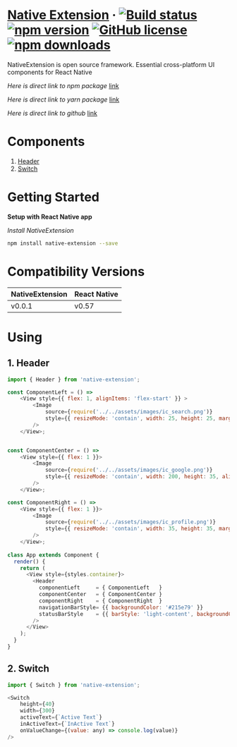 # [Native Extension](https://github.com/jundat95/native-extension.git)  &middot;  [![Build status](https://ci.appveyor.com/api/projects/status/otl3ny8v3lvm3je5?svg=true)](https://ci.appveyor.com/project/jundat95/native-extension)  [![npm version](https://badge.fury.io/js/native-extension.svg)](https://badge.fury.io/js/native-extension)  [![GitHub license](https://img.shields.io/github/license/jundat95/native-extension.svg)](https://github.com/jundat95/native-extension/blob/master/LICENSE)  [![npm downloads](https://img.shields.io/npm/dt/native-extension.svg)](https://npm-stat.com/charts.html?package=native-extension&from=2018-10-29&to=2018-11-30)  


NativeExtension is open source framework. Essential cross-platform UI components for React Native

*Here is direct link to npm package* [link](https://www.npmjs.com/package/native-extension)

*Here is direct link to yarn package* [link](https://yarnpkg.com/en/package/native-extension)

*Here is direct link to github* [link](https://www.npmjs.com/package/native-extension)

# Components

1. [Header](#1-header)
2. [Switch](#2-switch)

# Getting Started

**Setup with React Native app**

*Install NativeExtension*

```bash
npm install native-extension --save
```

# Compatibility Versions

|     NativeExtension      |      React Native        |
|--------------------------|--------------------------|
| v0.0.1   |   v0.57    |


# Using

## 1. Header

```javascript
import { Header } from 'native-extension';

const ComponentLeft = () =>
    <View style={{ flex: 1, alignItems: 'flex-start' }} >
        <Image
            source={require('../../assets/images/ic_search.png')}
            style={{ resizeMode: 'contain', width: 25, height: 25, marginLeft: 10, alignSelf: 'flex-start' }}
        />
    </View>;


const ComponentCenter = () =>
    <View style={{ flex: 1 }}>
        <Image
            source={require('../../assets/images/ic_google.png')}
            style={{ resizeMode: 'contain', width: 200, height: 35, alignSelf: 'center' }}
        />
    </View>;

const ComponentRight = () =>
    <View style={{ flex: 1 }}>
        <Image
            source={require('../../assets/images/ic_profile.png')}
            style={{ resizeMode: 'contain', width: 35, height: 35, marginRight: 10, alignSelf: 'flex-end' }}
        />
    </View>;
 
class App extends Component {
  render() {
    return (
      <View style={styles.container}>
        <Header 
          componentLeft     = { ComponentLeft   }
          componentCenter   = { ComponentCenter }
          componentRight    = { ComponentRight  }
          navigationBarStyle= {{ backgroundColor: '#215e79' }}
          statusBarStyle    = {{ barStyle: 'light-content', backgroundColor: '#215e79' }}
        />
      </View>
    );
  }
}

```


## 2. Switch

```javascript
import { Switch } from 'native-extension';

<Switch
    height={40}
    width={300}
    activeText={`Active Text`}
    inActiveText={`InActive Text`}
    onValueChange={(value: any) => console.log(value)}
/>

```
